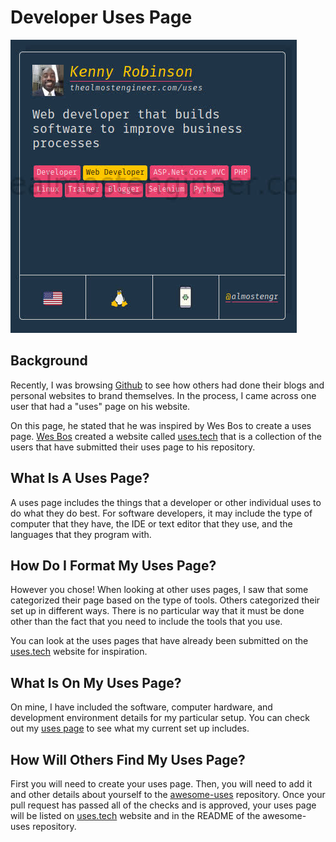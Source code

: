# Developer Uses Page

![My Uses Entry on uses.tech](/images/2020.02.01-uses-entry.jpg)

## Background 

Recently, I was browsing [Github](https://github.com/almostengr) to see how others 
had done their blogs and personal websites to brand themselves. In the process, 
I came across one user that had a "uses" page on his website. 

On this page, he stated that he was inspired by Wes Bos to create a uses page. 
<a href="https://github.com/wesbos/awesome-uses" target="_blank">Wes Bos</a> 
created a website called 
<a href="https://uses.tech" target="_blank">uses.tech</a> that is a collection
of the users that have submitted their uses page to his repository.

## What Is A Uses Page? 

A uses page includes the things that a developer or other individual uses to 
do what they do best. For software developers, it may include the type of computer 
that they have, the IDE or text editor that they use, and the languages 
that they program with.

## How Do I Format My Uses Page? 

However you chose! When looking at other uses pages, I saw that some categorized their 
page based on the type of tools. Others categorized their set up in different 
ways. There is no particular way that it must be done other than the fact
that you need to include the tools that you use.

You can look at the uses pages that have already been submitted on the 
<a href="https://uses.tech" target="_blank">uses.tech</a> website for inspiration.

## What Is On My Uses Page?

On mine, I have included the software, computer hardware, and 
development environment details for my particular setup. You can check out my 
[uses page](/uses) to see what my current set up includes.

## How Will Others Find My Uses Page? 

First you will need to create your uses page. Then, you will need to add it 
and other details about yourself to the
<a href="https://github.com/wesbos/awesome-uses" target="_blank">awesome-uses</a>
repository. Once your pull request has passed all of the checks and 
is approved, your uses page will be listed on 
<a href="https://uses.tech" target="_blank">uses.tech</a>
website and in the README of the awesome-uses repository.
